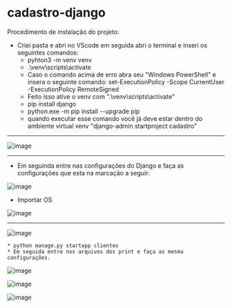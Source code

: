 # cadastro-django


Procedimento de instalação do projeto:

- Criei pasta e abri no VScode em seguida abri o terminal e inseri os seguintes comandos:
	* pyhton3 -m venv venv
	* .\venv\scripts\activate
	* Caso o comando acima de erro abra seu "Windows PowerShell" e insera o seguinte comando: set-ExecutionPolicy -Scope CurrentUser -ExecutionPolicy RemoteSigned
	* Feito isso ative o venv com ".\venv\scripts\activate"
	* pip install django
	* python.exe -m pip install --upgrade pip
	* quando executar esse comando você já deve estar dentro do ambiente virtual venv "django-admin startproject cadastro"
  
-----------------------------------------------------------------------------------------------------------------------

![image](https://user-images.githubusercontent.com/100032235/205521591-666e9139-30df-429e-ac51-9316be3cb640.png)

-----------------------------------------------------------------------------------------------------------------------
- Em seguinda entre nas configurações do Django e faça as configurações que esta na marcação a seguir:


![image](https://user-images.githubusercontent.com/100032235/205521828-502fa1b3-b3af-4107-8f9b-dc2b08c8d4e3.png)


- Importar OS

![image](https://user-images.githubusercontent.com/100032235/205522184-febd5aec-0476-4a44-a952-58e5fc692c81.png)

-----------------------------------------------------------------------------------------------------------------------

![image](https://user-images.githubusercontent.com/100032235/205522310-5ef034f1-fd9b-4473-be25-0a817692963f.png)

	* python manage.py startapp clientes
	* Em seguida entre nos arquivos dos print e faça as mesma configurações.

![image](https://user-images.githubusercontent.com/100032235/205523576-4abda3eb-1eaf-44b2-aba9-4c29eb46a69b.png)


![image](https://user-images.githubusercontent.com/100032235/205523601-be18a281-3528-4916-a934-80835ad026c0.png)


![image](https://user-images.githubusercontent.com/100032235/205523939-68607b6a-d2e1-4e74-b1be-fe2b3179b7ce.png)





